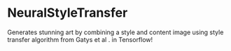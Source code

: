 # NeuralStyleTransfer
Generates stunning art by combining a style and content image using style transfer algorithm from Gatys et al . in Tensorflow!
